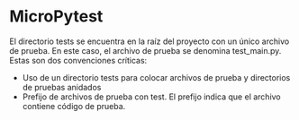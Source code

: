 # MicroPytest

El directorio tests se encuentra en la raíz del proyecto con un único archivo de prueba. En este caso, el archivo de prueba se denomina test_main.py. Estas son dos convenciones críticas:

* Uso de un directorio tests para colocar archivos de prueba y directorios de pruebas anidados
* Prefijo de archivos de prueba con test. El prefijo indica que el archivo contiene código de prueba.